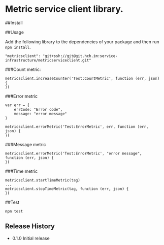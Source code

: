 Metric service client library.
==============================

##Install

##Usage

Add the following library to the dependencies of your package and then run `npm install`.
```
"metricsclient": "git+ssh://git@git.hch.im:service-infrastructure/metricserviceclient.git"
```

###Count metric:

```
metricsclient.increaseCounter('Test:CountMetric', function (err, json) {
})
```

###Error metric

```
var err = {
    errCode: "Error code",
    message: "error message"
}

metricsclient.errorMetric('Test:ErrorMetric', err, function (err, json) {
})
```

###Message metric

```
metricsclient.errorMetric('Test:ErrorMetric', "error message", function (err, json) {
})
```

###Time metric

```
metricsclient.startTimeMetric(tag)
...
metricsclient.stopTimeMetric(tag, function (err, json) {
})
```

##Test

```
npm test
```

## Release History

* 0.1.0 Initial release
